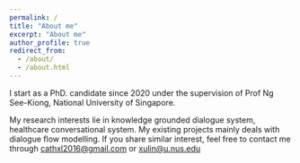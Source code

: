 ```yaml
---
permalink: /
title: "About me"
excerpt: "About me"
author_profile: true
redirect_from: 
  - /about/
  - /about.html
---
```


I start as a PhD. candidate since 2020 under the supervision of Prof Ng See-Kiong, National University of Singapore.

My research interests lie in knowledge grounded dialogue system, healthcare conversational system. My existing projects mainly deals with dialogue flow modelling. If you share similar interest, feel free to contact me through cathxl2016@gmail.com or xulin@u.nus.edu







